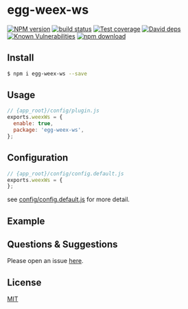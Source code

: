 # egg-weex-ws

[![NPM version][npm-image]][npm-url]
[![build status][travis-image]][travis-url]
[![Test coverage][codecov-image]][codecov-url]
[![David deps][david-image]][david-url]
[![Known Vulnerabilities][snyk-image]][snyk-url]
[![npm download][download-image]][download-url]

[npm-image]: https://img.shields.io/npm/v/egg-weex-ws.svg?style=flat-square
[npm-url]: https://npmjs.org/package/egg-weex-ws
[travis-image]: https://img.shields.io/travis/eggjs/egg-weex-ws.svg?style=flat-square
[travis-url]: https://travis-ci.org/eggjs/egg-weex-ws
[codecov-image]: https://img.shields.io/codecov/c/github/eggjs/egg-weex-ws.svg?style=flat-square
[codecov-url]: https://codecov.io/github/eggjs/egg-weex-ws?branch=master
[david-image]: https://img.shields.io/david/eggjs/egg-weex-ws.svg?style=flat-square
[david-url]: https://david-dm.org/eggjs/egg-weex-ws
[snyk-image]: https://snyk.io/test/npm/egg-weex-ws/badge.svg?style=flat-square
[snyk-url]: https://snyk.io/test/npm/egg-weex-ws
[download-image]: https://img.shields.io/npm/dm/egg-weex-ws.svg?style=flat-square
[download-url]: https://npmjs.org/package/egg-weex-ws

<!--
Description here.
-->

## Install

```bash
$ npm i egg-weex-ws --save
```

## Usage

```js
// {app_root}/config/plugin.js
exports.weexWs = {
  enable: true,
  package: 'egg-weex-ws',
};
```

## Configuration

```js
// {app_root}/config/config.default.js
exports.weexWs = {
};
```

see [config/config.default.js](config/config.default.js) for more detail.

## Example

<!-- example here -->

## Questions & Suggestions

Please open an issue [here](https://github.com/eggjs/egg/issues).

## License

[MIT](LICENSE)
